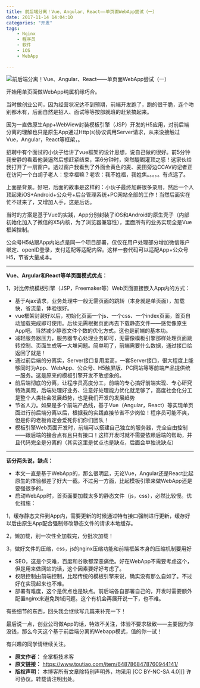 ```yaml
---
title: 前后端分离！Vue、Angular、React——单页面WebApp尝试（一）
date: 2017-11-14 14:04:10
categories: "开发"
tags:
	- Nginx
	- 程序员
	- 软件
	- iOS
	- WebApp

---
```


![前后端分离！Vue、Angular、React——单页面WebApp尝试（一）][Vue_Angular_React_WebApp]

开始用单页面做WebApp纯属机缘巧合。

当时做创业公司，因为经营状况达不到预期，前端开发跑了，跑的很干脆，连个吻别都木有，后面自然是招人、面试等等按部就班的赶紧搞起来。

因为一直做原生App+WebView封装模板引擎（JSP）开发的H5应用，对前后端分离的理解也只是原生App通过Http(s)协议调用Server请求，从来没接触过Vue，Angular，React等框架，。

招聘中有个面试的小伙子给讲了vue框架的设计思想，说自己做的很好。前5分钟我安静的看着他装逼然后想赶紧结束，第6分钟时，突然醍醐灌顶之感！这家伙给我打开了一扇窗户。透过窗户我看到了外面金黄色的麦、麦田旁边CCAV的记者正在访问一个白胡子老人：您幸福嘛？老农：我不姓福，我姓焦。。。。。有点远了。

上面是背景。好吧，后面的故事是这样的：小伙子最终加薪很多录用，然后一个人顶起来iOS+Android+公众号+后台管理系统+PC网站全部的工作！当然后面实在忙不过来了，又增加人手，这是后话。

当时的方案是基于Vue的实践，App分别封装了iOS和Android的原生壳子（内部初始化加入了微信的X5内核，为了浏览器兼容性），里面所有的业务实现全是Vue框架控制。

公众号H5站跟App内站点是同一个项目部署，仅仅在用户处理部分增加微信账户绑定、openID登录，支付适配等适配内容。这样一套代码可以适配App+公众号H5，节省大量成本。

--------------------

**Vue、Argular和React等单页面模式优点：**

1，对比传统模板引擎（JSP，Freemaker等）Web页面直接嵌入App内的方式：

 *  基于Ajax请求，业务处理中一般无需页面的跳转（本身就是单页面），加载快，省流量，体验很好。
 *  vue框架封装好以后，初始化页面一个js、一个css、一个index页面，首页自动加载完成即可使用。后续无需根据页面再去下载静态文件——感觉像原生App吧。当然减少静态文件个数的优化方式，这也是前端的基本功。
 *  减轻服务器压力，服务器专心处理业务即可，无需像模板引擎那样处理页面跳转控制、页面生成等一大堆问题。简单明了，前端需要什么数据，通过接口给返回了就是！
 *  通过前后端的分离实，Server接口复用度高，一套Server接口，很大程度上能够同时为App、WebApp、公众号、H5触屏版、PC网站等等前端产品提供统一服务。这是原来的模板引擎开发不敢想象的。
 *  前后端彻底的分离，让程序员高度分工，前端的专心搞好前端实现、专心研究特效美观，后端处理好业务、注意好处理能力优化就足够了，高度社会化分工是整个人类社会发展趋势，也是我们开发的发展趋势
 *  节省人力。如果是多个前端产品线，基于Vue（Angular，React）等实现单页面进行前后端分离以后，根据我的实践直接节省不少岗位！程序员可能不爽，但是你的老板肯定会爱死你们你们团队！
 *  模板引擎Web页面开发时，前端可以搭建自己独立的服务器，完全自由控制——跟后端的接合点有且只有接口！这样开发时就不需要依赖后端的帮助，并且代码完全是分离的（其实这里是优点也是缺点，后面会单独说缺点）

--------------------

**话分两头说，缺点：**  


 *  本文一直是基于WebApp的，那么很明显，无论Vue，Angular还是React比起原生的体验都差了好大一截。不过另一方面，比起模板引擎来做WebApp还是要强很多的。
 *  启动WebApp时，首页面要加载太多的静态文件（js，css），必然比较慢。优化措施：

1，缓存静态文件到App内，需要更新的时候通过特有接口强制进行更新，缓存好以后由原生App配合强制修改静态文件的请求本地缓存。

2，懒加载，别一次性全加载完，分批次加载！

3，做好文件的压缩，css，js的nginx压缩功能和前端框架本身的压缩机制要用好

 *  SEO，这是个灾难，百度和谷歌都深恶痛绝。好在WebApp不需要考虑这个，但是用来做网站的话，这个因素要好好考虑了。
 *  权限控制由前端控制，比起传统的模板引擎来说，确实没有那么自如了。不过好在实现起来也不难。
 *  部署有难度，这个是优点也是缺点。前后端各自部署自己的，开发时需要额外配置nginx来避免跨域问题。这个有机会再展开说一下，也不难。

有些细节的东西，回头我会继续写几篇来补充一下！

最后说一点，创业公司做App的话，特效不关注，体验不要求极致——主要因为你没钱，那么今天这个基于前后端分离的Webapp模式，值的你一试！

有兴趣的同学请继续关注。


[Vue_Angular_React_WebApp]: /pro/os/crawler/V3YA-FZVR-EYFQ.jpg
 *  **原文作者：** 全掌柜技术客
 *  **原文链接：** https://www.toutiao.com/item/6487868478760944141/
 *  **版权声明：** 本博客所有文章除特别声明外，均采用 [CC BY-NC-SA 4.0][] 许可协议。转载请注明出处。